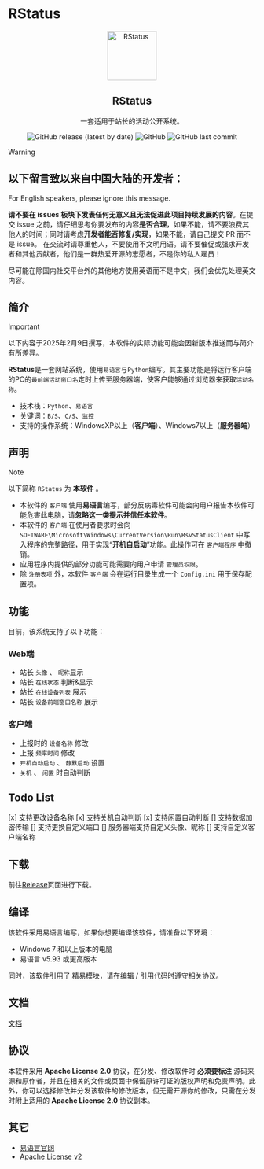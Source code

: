# RStatus

<div align="center">
    <img width="100px" src="./Client/icon.ico" align="center" alt="RStatus" />
    <h2 align="center">RStatus</h2>
    <p align="center">一套适用于站长的活动公开系统。</p>
</div>

<div align="center">
    <img alt="GitHub release (latest by date)" src="https://img.shields.io/github/v/release/Rise-forever/RStatus?style=for-the-badge"> 
    <img alt="GitHub" src="https://img.shields.io/github/license/Rise-forever/RStatus?style=for-the-badge"> 
    <img alt="GitHub last commit" src="https://img.shields.io/github/last-commit/Rise-forever/RStatus?style=for-the-badge"> 
</div>

> [!WARNING]
>
> ## 以下留言致以来自中国大陆的开发者：
>
> For English speakers, please ignore this message.
>
> **请不要在 issues 板块下发表任何无意义且无法促进此项目持续发展的内容**。在提交 issue 之前，请仔细思考你要发布的内容**是否合理**，如果不能，请不要浪费其他人的时间；同时请考虑**开发者能否修复/实现**，如果不能，请自己提交 PR 而不是 issue。
> 在交流时请尊重他人，不要使用不文明用语。请不要催促或强求开发者和其他贡献者，他们是一群热爱开源的志愿者，不是你的私人雇员！
>
> 尽可能在除国内社交平台外的其他地方使用英语而不是中文，我们会优先处理英文内容。

## 简介
> [!IMPORTANT]
> 以下内容于2025年2月9日撰写，本软件的实际功能可能会因新版本推送而与简介有所差异。

**RStatus**是一套网站系统，使用`易语言`与`Python`编写。其主要功能是将运行客户端的PC的`最前端活动窗口名`定时上传至服务器端，使客户能够通过浏览器来获取`活动名称`。

- 技术栈：`Python`、`易语言`
- 关键词：`B/S`、`C/S`、`监控`
- 支持的操作系统：WindowsXP以上（**客户端**）、Windows7以上（**服务器端**）

## 声明
> [!NOTE]
> 以下简称 `RStatus` 为 **本软件** 。
- 本软件的 `客户端` 使用**易语言**编写，部分反病毒软件可能会向用户报告本软件可能危害此电脑，请**忽略这一类提示并信任本软件**。
- 本软件的 `客户端` 在使用者要求时会向 `SOFTWARE\Microsoft\Windows\CurrentVersion\Run\RsvStatusClient` 中写入程序的完整路径，用于实现“**开机自启动**”功能。此操作可在 `客户端程序` 中撤销。
- 应用程序内提供的部分功能可能需要向用户申请 `管理员权限`。
- 除 `注册表项` 外，本软件 `客户端` 会在运行目录生成一个 `Config.ini` 用于保存配置项。

## 功能  

目前，该系统支持了以下功能：

### Web端
- 站长 `头像` 、 `昵称`显示
- 站长 `在线状态` 判断&显示
- 站长 `在线设备列表` 展示
- 站长 `设备前端窗口名称` 展示

### 客户端
- 上报时的 `设备名称` 修改
- 上报 `频率时间` 修改
- `开机自动启动` 、 `静默启动` 设置
- `关机` 、 `闲置` 时自动判断

## Todo List
[x] 支持更改设备名称
[x] 支持关机自动判断
[x] 支持闲置自动判断
[] 支持数据加密传输
[] 支持更换自定义端口
[] 服务器端支持自定义头像、昵称
[] 支持自定义客户端名称

## 下载
前往[Release](https://github.com/Rise-forever/RStatus/releases)页面进行下载。

## 编译

该软件采用易语言编写，如果你想要编译该软件，请准备以下环境：

- Windows 7 和以上版本的电脑
- 易语言 v5.93 或更高版本

同时，该软件引用了 [精易模块](https://ec.125.la/)，请在编辑 / 引用代码时遵守相关协议。

## 文档

[文档](https://gytxtx.github.io/Docs/#/docs/KFACBT_Toolkit/)

## 协议

本软件采用 **Apache License 2.0** 协议，在分发、修改软件时 **必须要标注** 源码来源和原作者，并且在相关的文件或页面中保留原许可证的版权声明和免责声明。此外，你可以选择修改并分发该软件的修改版本，但无需开源你的修改，只需在分发时附上适用的 **Apache License 2.0** 协议副本。

## 其它
 - [易语言官网](https://dywt.com.cn/)
 - [Apache License v2](https://www.apache.org/licenses/LICENSE-2.0)
